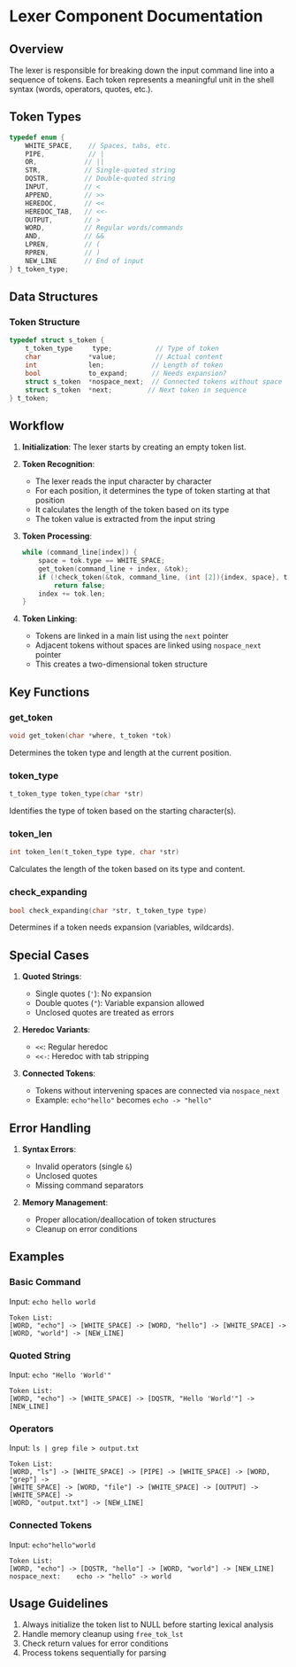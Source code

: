 # Lexer Component Documentation

## Overview

The lexer is responsible for breaking down the input command line into a sequence of tokens. Each token represents a meaningful unit in the shell syntax (words, operators, quotes, etc.).

## Token Types

```c
typedef enum {
    WHITE_SPACE,    // Spaces, tabs, etc.
    PIPE,           // |
    OR,            // ||
    STR,           // Single-quoted string
    DQSTR,         // Double-quoted string
    INPUT,         // <
    APPEND,        // >>
    HEREDOC,       // <<
    HEREDOC_TAB,   // <<-
    OUTPUT,        // >
    WORD,          // Regular words/commands
    AND,           // &&
    LPREN,         // (
    RPREN,         // )
    NEW_LINE       // End of input
} t_token_type;
```

## Data Structures

### Token Structure
```c
typedef struct s_token {
    t_token_type     type;           // Type of token
    char            *value;          // Actual content
    int             len;            // Length of token
    bool            to_expand;      // Needs expansion?
    struct s_token  *nospace_next;  // Connected tokens without space
    struct s_token  *next;         // Next token in sequence
} t_token;
```

## Workflow

1. **Initialization**: The lexer starts by creating an empty token list.

2. **Token Recognition**:
   - The lexer reads the input character by character
   - For each position, it determines the type of token starting at that position
   - It calculates the length of the token based on its type
   - The token value is extracted from the input string

3. **Token Processing**:
   ```c
   while (command_line[index]) {
       space = tok.type == WHITE_SPACE;
       get_token(command_line + index, &tok);
       if (!check_token(&tok, command_line, (int [2]){index, space}, tokens))
           return false;
       index += tok.len;
   }
   ```

4. **Token Linking**:
   - Tokens are linked in a main list using the `next` pointer
   - Adjacent tokens without spaces are linked using `nospace_next` pointer
   - This creates a two-dimensional token structure

## Key Functions

### get_token
```c
void get_token(char *where, t_token *tok)
```
Determines the token type and length at the current position.

### token_type
```c
t_token_type token_type(char *str)
```
Identifies the type of token based on the starting character(s).

### token_len
```c
int token_len(t_token_type type, char *str)
```
Calculates the length of the token based on its type and content.

### check_expanding
```c
bool check_expanding(char *str, t_token_type type)
```
Determines if a token needs expansion (variables, wildcards).

## Special Cases

1. **Quoted Strings**:
   - Single quotes (`'`): No expansion
   - Double quotes (`"`): Variable expansion allowed
   - Unclosed quotes are treated as errors

2. **Heredoc Variants**:
   - `<<`: Regular heredoc
   - `<<-`: Heredoc with tab stripping

3. **Connected Tokens**:
   - Tokens without intervening spaces are connected via `nospace_next`
   - Example: `echo"hello"` becomes `echo -> "hello"`

## Error Handling

1. **Syntax Errors**:
   - Invalid operators (single `&`)
   - Unclosed quotes
   - Missing command separators

2. **Memory Management**:
   - Proper allocation/deallocation of token structures
   - Cleanup on error conditions

## Examples

### Basic Command
Input: `echo hello world`
```
Token List:
[WORD, "echo"] -> [WHITE_SPACE] -> [WORD, "hello"] -> [WHITE_SPACE] -> [WORD, "world"] -> [NEW_LINE]
```

### Quoted String
Input: `echo "Hello 'World'"`
```
Token List:
[WORD, "echo"] -> [WHITE_SPACE] -> [DQSTR, "Hello 'World'"] -> [NEW_LINE]
```

### Operators
Input: `ls | grep file > output.txt`
```
Token List:
[WORD, "ls"] -> [WHITE_SPACE] -> [PIPE] -> [WHITE_SPACE] -> [WORD, "grep"] -> 
[WHITE_SPACE] -> [WORD, "file"] -> [WHITE_SPACE] -> [OUTPUT] -> [WHITE_SPACE] -> 
[WORD, "output.txt"] -> [NEW_LINE]
```

### Connected Tokens
Input: `echo"hello"world`
```
Token List:
[WORD, "echo"] -> [DQSTR, "hello"] -> [WORD, "world"] -> [NEW_LINE]
nospace_next:    echo -> "hello" -> world
```

## Usage Guidelines

1. Always initialize the token list to NULL before starting lexical analysis
2. Handle memory cleanup using `free_tok_lst`
3. Check return values for error conditions
4. Process tokens sequentially for parsing
